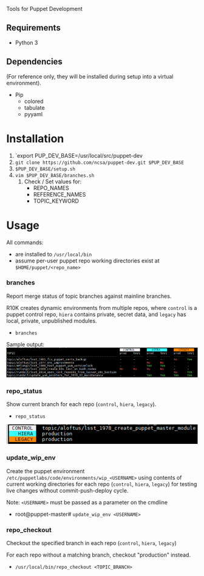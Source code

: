 Tools for Puppet Development

## Requirements
* Python 3

## Dependencies
(For reference only, they will be installed during setup into a virtual
environment).
* Pip
  * colored
  * tabulate
  * pyyaml

# Installation
1. `export PUP_DEV_BASE=/usr/local/src/puppet-dev
1. `git clone https://github.com/ncsa/puppet-dev.git $PUP_DEV_BASE`
1. `$PUP_DEV_BASE/setup.sh`
1. `vim $PUP_DEV_BASE/branches.sh`
    1. Check / Set values for:
       * REPO_NAMES
       * REFERENCE_NAMES
       * TOPIC_KEYWORD

# Usage
All commands:
* are installed to `/usr/local/bin`
* assume per-user puppet repo working directories exist at `$HOME/puppet/<repo_name>`

### branches
Report merge status of topic branches against mainline branches.

R10K creates dynamic environments from multiple repos, where `control` is
a puppet control repo, `hiera` contains private, secret data, and `legacy` has
local, private, unpublished modules.
* `branches`

Sample output: ![Sample output](sample.png)

### repo_status
Show current branch for each repo (`control`, `hiera`, `legacy`).
* `repo_status`

![Sample output](repo_status.png)

### update_wip_env
Create the puppet environment `/etc/puppetlabs/code/environments/wip_<USERNAME>`
using contents of current working directories for each repo (`control`, `hiera`, `legacy`)
for testing live changes without commit-push-deploy cycle.

Note: `<USERNAME>` must be passed as a parameter on the cmdline
* root@puppet-master# `update_wip_env <USERNAME>`

### repo_checkout
Checkout the specified branch in each repo (`control`, `hiera`, `legacy`)

For each repo without a matching branch, checkout "production" instead.
* `/usr/local/bin/repo_checkout <TOPIC_BRANCH>`
